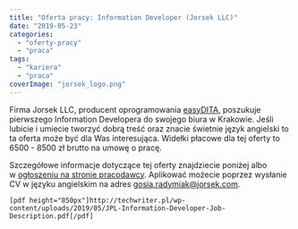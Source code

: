 ```yaml
---
title: "Oferta pracy: Information Developer (Jorsek LLC)"
date: "2019-05-23"
categories:
  - "oferty-pracy"
  - "praca"
tags:
  - "kariera"
  - "praca"
coverImage: "jorsek_logo.png"
---
```


Firma Jorsek LLC, producent oprogramowania [easyDITA](https://easydita.com/), poszukuje pierwszego Information Developera do swojego biura w Krakowie. Jeśli lubicie i umiecie tworzyć dobrą treść oraz znacie świetnie język angielski to ta oferta może być dla Was interesująca. Widełki płacowe dla tej oferty to 6500 - 8500 zł brutto na umowę o pracę.

Szczegółowe informacje dotyczące tej oferty znajdziecie poniżej albo w [ogłoszeniu na stronie pracodawcy](http://bit.ly/JorsekIfnoDev). Aplikować możecie poprzez wysłanie CV w języku angielskim na adres [gosia.radymiak@jorsek.com](mailto:gosia.radymiak@jorsek.com).

`[pdf height="850px"]http://techwriter.pl/wp-content/uploads/2019/05/JPL-Information-Developer-Job-Description.pdf[/pdf]`

